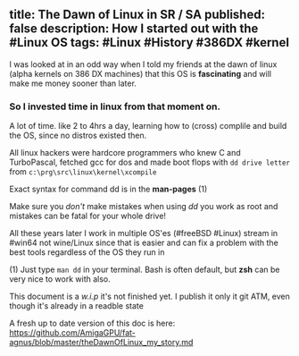 title: The Dawn of Linux in SR / SA 
published: false
description: How I started out with the #Linux OS
tags: #Linux #History #386DX #kernel
--

I was looked at in an odd way when I told my friends at the dawn of linux (alpha kernels on 386 DX machines) that this OS is **fascinating** and will make me money sooner than later.

### So I invested time in linux from that moment on.

A lot of time. like 2 to 4hrs a day, learning how to (cross) complile and build the OS, since no distros existed then.

All linux hackers were hardcore programmers who knew C and TurboPascal, fetched gcc for dos and made boot flops with `dd drive letter` from `c:\prg\src\linux\kernel\xcompile`

Exact syntax for command dd is in the **man-pages** (1)

Make sure you _don't_ make mistakes when using _dd_ you work as root and mistakes can be fatal for your whole drive!

All these years later I work in multiple OS'es (#freeBSD #Linux) stream in #win64 not wine/Linux since that is easier and can fix a problem with the best tools regardless of the OS they run in

(1)
Just type `man dd` in your terminal. Bash is often default, but **zsh** can be very nice to work with also.

This document is a _w.i.p_ it's not finished yet. I publish it only it git ATM, even though it's already in a readble state


A fresh up to date version of this doc is here: <https://github.com/AmigaGPU/fat-agnus/blob/master/theDawnOfLinux_my_story.md>